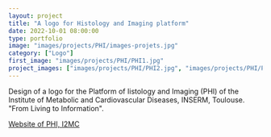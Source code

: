 ```yaml
---
layout: project
title: "A logo for Histology and Imaging platform"
date: 2022-10-01 08:00:00
type: portfolio
image: "images/projects/PHI/images-projets.jpg"
category: ["Logo"]
first_image: "images/projects/PHI/PHI1.jpg"
project_images: ["images/projects/PHI/PHI2.jpg", "images/projects/PHI/PHI3.jpg", "images/projects/PHI/PHI4.jpg"]
---
```



Design of a logo for the Platform of Iistology and Imaging (PHI) of the Institute of Metabolic and Cardiovascular Diseases, INSERM, Toulouse. 
"From Living to Information". 


<a href="https://www.i2mc.inserm.fr/phi/">Website of PHI, I2MC</a>

